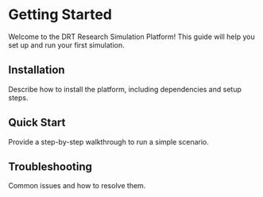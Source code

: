 # Getting Started

Welcome to the DRT Research Simulation Platform! This guide will help you set up and run your first simulation.

## Installation

Describe how to install the platform, including dependencies and setup steps.

## Quick Start

Provide a step-by-step walkthrough to run a simple scenario.

## Troubleshooting

Common issues and how to resolve them.
